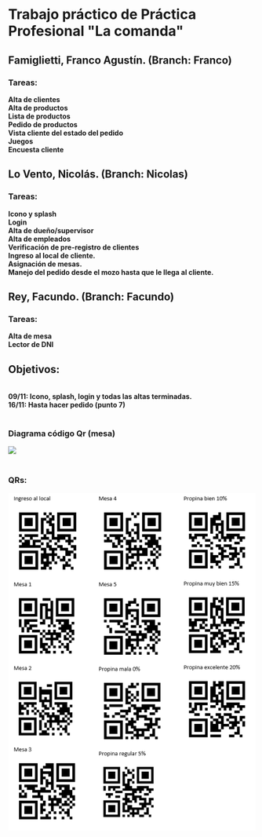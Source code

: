 <h1>Trabajo práctico de Práctica Profesional "La comanda"</h1>

<h2>Famiglietti, Franco Agustín. (Branch: Franco)</h2>

<h3>Tareas:</h3>

<b>Alta de clientes<br>
Alta de productos<br>
Lista de productos<br>
Pedido de productos<br>
Vista cliente del estado del pedido<br>
Juegos<br>
Encuesta cliente<br></b>



<h2>Lo Vento, Nicolás. (Branch: Nicolas)</h2>

<h3>Tareas:</h3>

<b>Icono y splash<br>
Login<br>
Alta de dueño/supervisor<br>
Alta de empleados<br>
Verificación de pre-registro de clientes<br>
Ingreso al local de cliente. <br>
Asignación de mesas. <br>
Manejo del pedido desde el mozo hasta que le llega al cliente.<br></b>


<h2>Rey, Facundo. (Branch: Facundo)</h2>

<h3>Tareas:</h3>

<b>Alta de mesa<br>
Lector de DNI<br></b>


<h2>Objetivos:</h2><br> 
<b>09/11: Icono, splash, login y todas las altas terminadas.<br>
16/11: Hasta hacer pedido (punto 7)</b>


<br>
<br>
<h3>Diagrama código Qr (mesa)</h3>
<img src="https://github.com/maxineiner/2019_TP_PPS_Comanda_2_cuatri/blob/master/Diagrama_QR_MESA.jpg"/>

<br>
<br>
<h3>QRs:</h3>
<img src="https://github.com/nicolaslovento/2019_TP_PPS_Comanda_2_cuatri/blob/master/qrsComanda.png"/>
